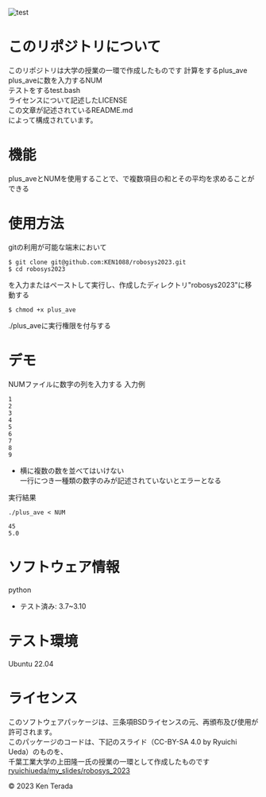 ![test](https://github.com/ken1088/robosys2023/actions/workflows/test.yml/badge.svg)  
# このリポジトリについて
このリポジトリは大学の授業の一環で作成したものです
計算をするplus_ave  
plus_aveに数を入力するNUM  
テストをするtest.bash  
ライセンスについて記述したLICENSE  
この文章が記述されているREADME.md  
によって構成されています。

# 機能  
plus_aveとNUMを使用することで、で複数項目の和とその平均を求めることができる

# 使用方法
gitの利用が可能な端末において  
```  
$ git clone git@github.com:KEN1088/robosys2023.git
$ cd robosys2023
```
を入力またはペーストして実行し、作成したディレクトリ"robosys2023"に移動する  
```
$ chmod +x plus_ave
```
./plus_aveに実行権限を付与する  

# デモ
NUMファイルに数字の列を入力する
入力例  
```  
1  
2  
3  
4  
5  
6  
7  
8  
9  
```  
* 横に複数の数を並べてはいけない  
  一行につき一種類の数字のみが記述されていないとエラーとなる  
  
実行結果  
```  
./plus_ave < NUM  
  
45  
5.0  
```  

# ソフトウェア情報
python  
* テスト済み: 3.7~3.10

# テスト環境
Ubuntu 22.04
  
# ライセンス
このソフトウェアパッケージは、三条項BSDライセンスの元、再頒布及び使用が許可されます。  
このパッケージのコードは、下記のスライド（CC-BY-SA 4.0 by Ryuichi Ueda）のものを、  
千葉工業大学の上田隆一氏の授業の一環として作成したものです  
[ryuichiueda/my_slides/robosys_2023](https://github.com/ryuichiueda/my_slides/tree/master/robosys_2022)  
  
© 2023 Ken Terada  
